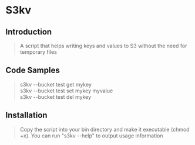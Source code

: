 # S3kv

## Introduction

> A script that helps writing keys and values to S3 without the need for temporary files

## Code Samples

> s3kv --bucket test get mykey<br>
s3kv --bucket test set mykey myvalue<br>
s3kv --bucket test del mykey

## Installation

> Copy the script into your bin directory and make it executable (chmod +x).
You can run "s3kv --help" to output usage information